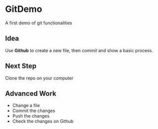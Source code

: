 # GitDemo
A first demo of git functionalities

## Idea
Use **Github** to create a new file, then *commit* and show a basic process.

## Next Step
Clone the repo on your computer

## Advanced Work
* Change a file
* Commit the changes
* Push the changes
* Check the changes on Github
